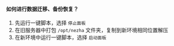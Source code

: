 #### 如何进行数据迁移、备份恢复？ 

1. 先运行一键脚本，选择 `停止面板`
2. 在旧服务器中打包 `/opt/nezha` 文件夹，复制到新环境相同位置解压
3. 在新环境中运行一键脚本，选择 `启动面板`